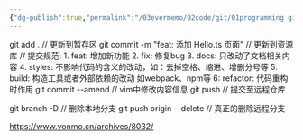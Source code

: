 ```yaml
---
{"dg-publish":true,"permalink":"/03evermemo/02code/git/01programming git commit message/","dgPassFrontmatter":true,"noteIcon":"","created":"","updated":""}
---
```



  git add . // 更新到暂存区
  git commit -m "feat: 添加 Hello.ts 页面" // 更新到资源库
    // 提交规范:
    1. feat: 增加新功能
    2. fix: 修复bug
    3. docs: 只改动了文档相关内容
    4. styles: 不影响代码的含义的改动，如：去掉空格、缩进、增删分号等
    5. build: 构造工具或者外部依赖的改动 如webpack、npm等
    6: refactor: 代码重构时作用
  git commit --amend // vim中修改内容信息
  git push // 提交至远程仓库

  git branch -D <BranchName> // 删除本地分支
    git push origin --delete <BranchName>  // 真正的删除远程分支



https://www.vonmo.cn/archives/8032/


